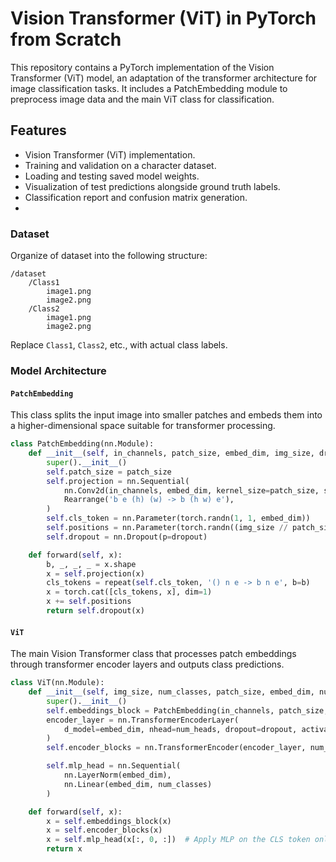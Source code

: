 # Vision Transformer (ViT) in PyTorch from Scratch
This repository contains a PyTorch implementation of the Vision Transformer (ViT) model, an adaptation of the transformer architecture for image classification tasks. It includes a PatchEmbedding module to preprocess image data and the main ViT class for classification.

## Features
- Vision Transformer (ViT) implementation.
- Training and validation on a character dataset.
- Loading and testing saved model weights.
- Visualization of test predictions alongside ground truth labels.
- Classification report and confusion matrix generation.
- 
### Dataset
Organize of dataset into the following structure:
```
/dataset
    /Class1
        image1.png
        image2.png
    /Class2
        image1.png
        image2.png
```
Replace `Class1`, `Class2`, etc., with  actual class labels.


###  Model Architecture

#### `PatchEmbedding`
This class splits the input image into smaller patches and embeds them into a higher-dimensional space suitable for transformer processing.

```python
class PatchEmbedding(nn.Module):
    def __init__(self, in_channels, patch_size, embed_dim, img_size, dropout):
        super().__init__()
        self.patch_size = patch_size
        self.projection = nn.Sequential(
            nn.Conv2d(in_channels, embed_dim, kernel_size=patch_size, stride=patch_size),
            Rearrange('b e (h) (w) -> b (h w) e'),
        )
        self.cls_token = nn.Parameter(torch.randn(1, 1, embed_dim))
        self.positions = nn.Parameter(torch.randn((img_size // patch_size) ** 2 + 1, embed_dim))
        self.dropout = nn.Dropout(p=dropout)

    def forward(self, x):
        b, _, _, _ = x.shape
        x = self.projection(x)
        cls_tokens = repeat(self.cls_token, '() n e -> b n e', b=b)
        x = torch.cat([cls_tokens, x], dim=1)
        x += self.positions
        return self.dropout(x)
```

#### `ViT`
The main Vision Transformer class that processes patch embeddings through transformer encoder layers and outputs class predictions.

```python
class ViT(nn.Module):
    def __init__(self, img_size, num_classes, patch_size, embed_dim, num_encoders, num_heads, hidden_dim, dropout, activation, in_channels):
        super().__init__()
        self.embeddings_block = PatchEmbedding(in_channels, patch_size, embed_dim, img_size, dropout)
        encoder_layer = nn.TransformerEncoderLayer(
            d_model=embed_dim, nhead=num_heads, dropout=dropout, activation=activation, batch_first=True, norm_first=True
        )
        self.encoder_blocks = nn.TransformerEncoder(encoder_layer, num_layers=num_encoders)

        self.mlp_head = nn.Sequential(
            nn.LayerNorm(embed_dim),
            nn.Linear(embed_dim, num_classes)
        )

    def forward(self, x):
        x = self.embeddings_block(x)
        x = self.encoder_blocks(x)
        x = self.mlp_head(x[:, 0, :])  # Apply MLP on the CLS token only
        return x
```

